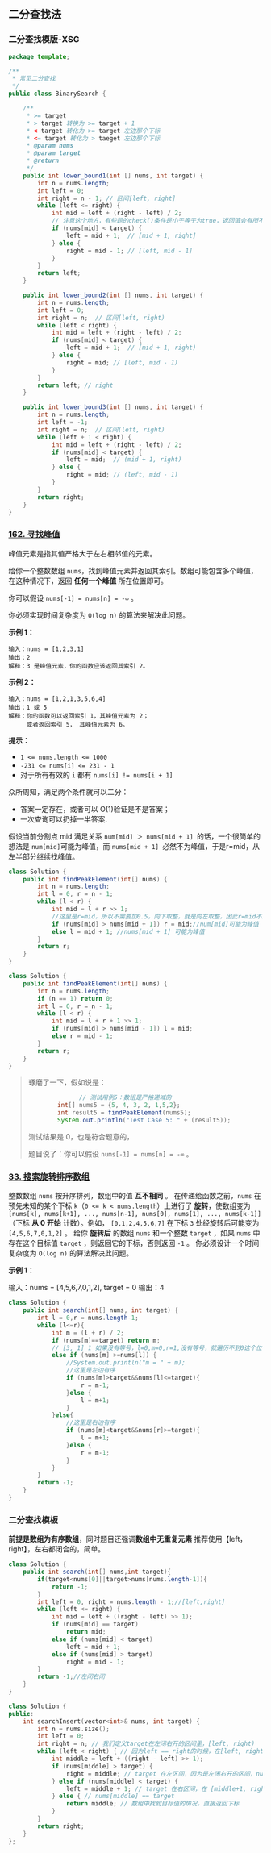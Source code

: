 ## 二分查找法

### 二分查找模版-XSG

```java
package template;

/**
 * 常见二分查找
 */
public class BinarySearch {

    /**
     * >= target
     * > target 转换为 >= target + 1
     * < target 转化为 >= target 左边那个下标
     * <= target 转化为 > taeget 左边那个下标
     * @param nums
     * @param target
     * @return
     */
    public int lower_bound1(int [] nums, int target) {
        int n = nums.length;
        int left = 0;
        int right = n - 1; // 区间[left, right]
        while (left <= right) {
            int mid = left + (right - left) / 2;
            // 注意这个地方，有些题的check()条件是小于等于为true，返回值会有所不同
            if (nums[mid] < target) {
                left = mid + 1;  // [mid + 1, right]
            } else {
                right = mid - 1; // [left, mid - 1]
            }
        }
        return left;
    }

    public int lower_bound2(int [] nums, int target) {
        int n = nums.length;
        int left = 0;
        int right = n;  // 区间[left, right)
        while (left < right) {
            int mid = left + (right - left) / 2;
            if (nums[mid] < target) {
                left = mid + 1;  // [mid + 1, right)
            } else {
                right = mid; // [left, mid - 1)
            }
        }
        return left; // right
    }

    public int lower_bound3(int [] nums, int target) {
        int n = nums.length;
        int left = -1;
        int right = n;  // 区间(left, right)
        while (left + 1 < right) {
            int mid = left + (right - left) / 2;
            if (nums[mid] < target) {
                left = mid;  // (mid + 1, right)
            } else {
                right = mid; // (left, mid - 1)
            }
        }
        return right;
    }
}

```





### [162. 寻找峰值](https://leetcode.cn/problems/find-peak-element/)

峰值元素是指其值严格大于左右相邻值的元素。

给你一个整数数组 `nums`，找到峰值元素并返回其索引。数组可能包含多个峰值，在这种情况下，返回 **任何一个峰值** 所在位置即可。

你可以假设 `nums[-1] = nums[n] = -∞` 。

你必须实现时间复杂度为 `O(log n)` 的算法来解决此问题。

**示例 1：**

```
输入：nums = [1,2,3,1]
输出：2
解释：3 是峰值元素，你的函数应该返回其索引 2。
```

**示例 2：**

```
输入：nums = [1,2,1,3,5,6,4]
输出：1 或 5 
解释：你的函数可以返回索引 1，其峰值元素为 2；
     或者返回索引 5， 其峰值元素为 6。
```

**提示：**

- `1 <= nums.length <= 1000`
- `-231 <= nums[i] <= 231 - 1`
- 对于所有有效的 `i` 都有 `nums[i] != nums[i + 1]`

众所周知，满足两个条件就可以二分：

-  答案一定存在，或者可以 O(1)验证是不是答案； 
-  一次查询可以扔掉一半答案. 

假设当前分割点 mid 满足关系 `num[mid] ＞ nums[mid + 1] `的话，一个很简单的想法是 `num[mid]`可能为峰值，而 `nums[mid + 1] `必然不为峰值，于是r=mid，从左半部分继续找峰值。

```java
class Solution {
    public int findPeakElement(int[] nums) {
        int n = nums.length;
        int l = 0, r = n - 1;
        while (l < r) {
            int mid = l + r >> 1;
          	//这里是r=mid，所以不需要加0.5，向下取整，就是向左取整，因此r=mid不会循环
            if (nums[mid] > nums[mid + 1]) r = mid;//num[mid]可能为峰值
            else l = mid + 1; //nums[mid + 1] 可能为峰值
        }
        return r;
    }
}
```

```java
class Solution {
    public int findPeakElement(int[] nums) {
        int n = nums.length;
        if (n == 1) return 0;
        int l = 0, r = n - 1;
        while (l < r) {
            int mid = l + r + 1 >> 1;
            if (nums[mid] > nums[mid - 1]) l = mid;
            else r = mid - 1;
        }
        return r;
    }
}
```

> 琢磨了一下，假如说是：
>
> ```java
> 				// 测试用例5：数组是严格递减的
>         int[] nums5 = {5, 4, 3, 2, 1,5,2};
>         int result5 = findPeakElement(nums5);
>         System.out.println("Test Case 5: " + (result5));
> ```
>
> 测试结果是 0，也是符合题意的，
>
> 题目说了：你可以假设 `nums[-1] = nums[n] = -∞` 。
>
> 

### [33. 搜索旋转排序数组](https://leetcode.cn/problems/search-in-rotated-sorted-array/)

整数数组 `nums` 按升序排列，数组中的值 **互不相同** 。
在传递给函数之前，`nums` 在预先未知的某个下标 `k`（`0 <= k < nums.length`）上进行了 **旋转**，使数组变为 `[nums[k], nums[k+1], ..., nums[n-1], nums[0], nums[1], ..., nums[k-1]]`（下标 **从 0 开始** 计数）。例如， `[0,1,2,4,5,6,7]` 在下标 `3` 处经旋转后可能变为 `[4,5,6,7,0,1,2]` 。
给你 **旋转后** 的数组 `nums` 和一个整数 `target` ，如果 `nums` 中存在这个目标值 `target` ，则返回它的下标，否则返回 `-1` 。
你必须设计一个时间复杂度为 `O(log n)` 的算法解决此问题。

**示例 1：**

输入：nums = [4,5,6,7,0,1,2], target = 0
输出：4

```java
class Solution {
    public int search(int[] nums, int target) {
        int l = 0,r = nums.length-1;
        while (l<=r){
            int m = (l + r) / 2;
            if (nums[m]==target) return m;
            // [3, 1] 1 如果没有等号，l=0,m=0,r=1,没有等号，就遍历不到0这个位置了
            else if (nums[m] >=nums[l]) {
                //System.out.println("m = " + m);
                //这里是左边有序
                if (nums[m]>target&&nums[l]<=target){
                    r = m-1;
                }else {
                    l = m+1;
                }
            }else{
                //这里是右边有序
                if (nums[m]<target&&nums[r]>=target){
                    l = m+1;
                }else {
                    r = m-1;
                }
            }
        }
        return -1;
    }
}
```

### 二分查找模板

**前提是数组为有序数组**，同时题目还强调**数组中无重复元素**
推荐使用【left，right】，左右都闭合的，简单。

```java
class Solution {
    public int search(int[] nums,int target){
        if(target<nums[0]||target>nums[nums.length-1]){
            return -1;
        }
        int left = 0, right = nums.length - 1;//[left,right]
        while (left <= right) {
            int mid = left + ((right - left) >> 1);
            if (nums[mid] == target)
                return mid;
            else if (nums[mid] < target)
                left = mid + 1;
            else if (nums[mid] > target)
                right = mid - 1;
        }
        return -1;//左闭右闭
    }
}
```

```cpp
class Solution {
public:
    int searchInsert(vector<int>& nums, int target) {
        int n = nums.size();
        int left = 0;
        int right = n; // 我们定义target在左闭右开的区间里，[left, right)  
        while (left < right) { // 因为left == right的时候，在[left, right)是无效的空间
            int middle = left + ((right - left) >> 1);
            if (nums[middle] > target) {
                right = middle; // target 在左区间，因为是左闭右开的区间，nums[middle]一定不是我们的目标值，所以right = middle，在[left, middle)中继续寻找目标值
            } else if (nums[middle] < target) {
                left = middle + 1; // target 在右区间，在 [middle+1, right)中
            } else { // nums[middle] == target
                return middle; // 数组中找到目标值的情况，直接返回下标
            }
        }
        return right;
    }
};
```

### 